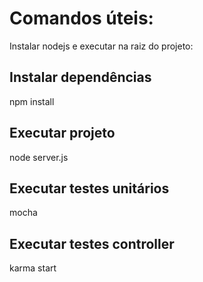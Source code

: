 # Comandos úteis:

Instalar nodejs e executar na raiz do projeto:

## Instalar dependências
npm install

## Executar projeto
node server.js

## Executar testes unitários
mocha

## Executar testes controller
karma start
